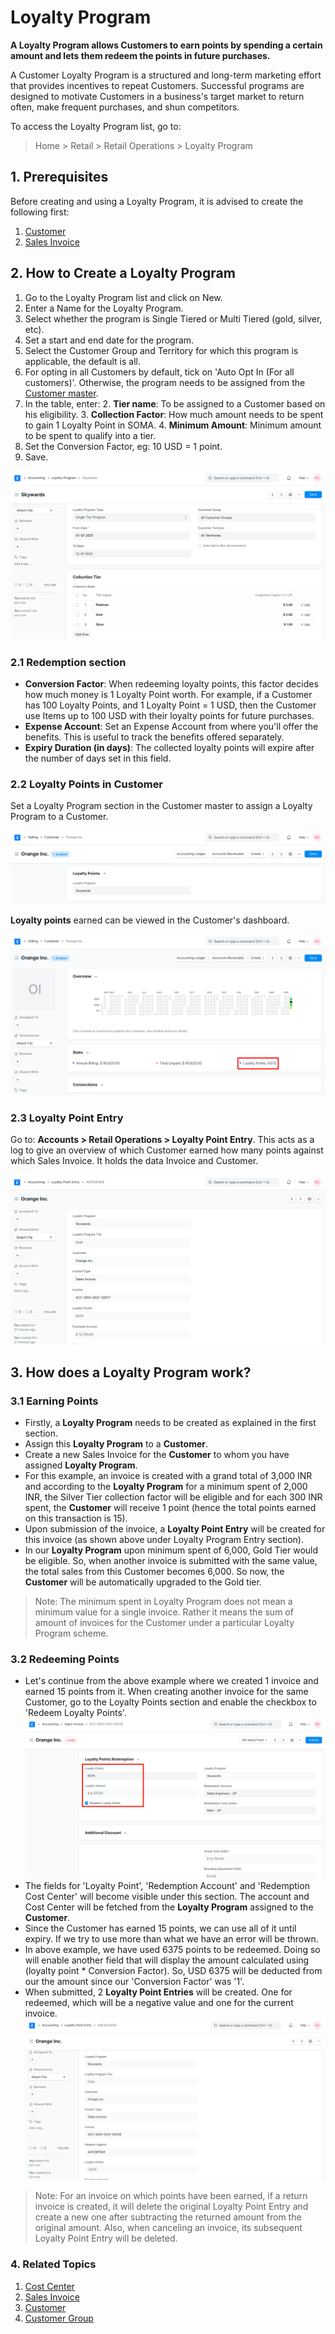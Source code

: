 
# Loyalty Program


**A Loyalty Program allows Customers to earn points by spending a certain amount and lets them redeem the points in future purchases.**


A Customer Loyalty Program is a structured and long-term marketing effort that provides incentives to repeat Customers. Successful programs are designed to motivate Customers in a business's target market to return often, make frequent purchases, and shun competitors.


To access the Loyalty Program list, go to:



> 
> Home > Retail > Retail Operations > Loyalty Program
> 
> 
> 


## 1. Prerequisites


Before creating and using a Loyalty Program, it is advised to create the following first:


1. [Customer](/docs/en/CRM/customer)
2. [Sales Invoice](/docs/en/accounts/sales-invoice)


## 2. How to Create a Loyalty Program


1. Go to the Loyalty Program list and click on New.
2. Enter a Name for the Loyalty Program.
3. Select whether the program is Single Tiered or Multi Tiered (gold, silver, etc).
4. Set a start and end date for the program.
5. Select the Customer Group and Territory for which this program is applicable, the default is all.
6. For opting in all Customers by default, tick on 'Auto Opt In (For all customers)'. Otherwise, the program needs to be assigned from the [Customer master](/docs/en/accounts/loyalty-program#22-loyalty-points-in-customer).
7. In the table, enter:
	2. **Tier name**: To be assigned to a Customer based on his eligibility.
	3. **Collection Factor**: How much amount needs to be spent to gain 1 Loyalty Point in SOMA.
	4. **Minimum Amount**: Minimum amount to be spent to qualify into a tier.
8. Set the Conversion Factor, eg: 10 USD = 1 point.
9. Save.


![Loyalty Program](/files/loyalty-program.png)


### 2.1 Redemption section


* **Conversion Factor**: When redeeming loyalty points, this factor decides how much money is 1 Loyalty Point worth. For example, if a Customer has 100 Loyalty Points, and 1 Loyalty Point = 1 USD, then the Customer use Items up to 100 USD with their loyalty points for future purchases.
* **Expense Account**: Set an Expense Account from where you'll offer the benefits. This is useful to track the benefits offered separately.
* **Expiry Duration (in days)**: The collected loyalty points will expire after the number of days set in this field.


### 2.2 Loyalty Points in Customer


Set a Loyalty Program section in the Customer master to assign a Loyalty Program to a Customer.


![Loyalty Program in Customer](/files/loyalty-program-in-customer.png)


**Loyalty points** earned can be viewed in the Customer's dashboard.


![Loyalty Points](/files/loyalty-points-in-customer.png)


### 2.3 Loyalty Point Entry


Go to: **Accounts > Retail Operations > Loyalty Point Entry**.
This acts as a log to give an overview of which Customer earned how many points against which Sales Invoice. It holds the data Invoice and Customer.


![Loyalty Program Entry](/files/loyalty-program-entry.png)


## 3. How does a Loyalty Program work?


### 3.1 Earning Points


* Firstly, a **Loyalty Program** needs to be created as explained in the first section.
* Assign this **Loyalty Program** to a **Customer**.
* Create a new Sales Invoice for the **Customer** to whom you have assigned **Loyalty Program**.
* For this example, an invoice is created with a grand total of 3,000 INR and according to the **Loyalty Program** for a minimum spent of 2,000 INR, the Silver Tier collection factor will be eligible and for each 300 INR spent, the **Customer** will receive 1 point (hence the total points earned on this transaction is 15).
* Upon submission of the invoice, a **Loyalty Point Entry** will be created for this invoice (as shown above under Loyalty Program Entry section).
* In our **Loyalty Program** upon minimum spent of 6,000, Gold Tier would be eligible. So, when another invoice is submitted with the same value, the total sales from this Customer becomes 6,000. So now, the **Customer** will be automatically upgraded to the Gold tier.



> 
> Note: The minimum spent in Loyalty Program does not mean a minimum value for a single invoice. Rather it means the sum of amount of invoices for the Customer under a particular Loyalty Program scheme.
> 
> 
> 


### 3.2 Redeeming Points


* Let's continue from the above example where we created 1 invoice and earned 15 points from it. When creating another invoice for the same Customer, go to the Loyalty Points section and enable the checkbox to 'Redeem Loyalty Points'.
![Redeem Loyalty Points](/files/redeem-loyalty-points.png)
* The fields for 'Loyalty Point', 'Redemption Account' and 'Redemption Cost Center' will become visible under this section. The account and Cost Center will be fetched from the **Loyalty Program** assigned to the **Customer**.
* Since the Customer has earned 15 points, we can use all of it until expiry. If we try to use more than what we have an error will be thrown.
* In above example, we have used 6375 points to be redeemed. Doing so will enable another field that will display the amount calculated using (loyalty point \* Conversion Factor). So, USD 6375 will be deducted from our the amount since our 'Conversion Factor' was '1'.
* When submitted, 2 **Loyalty Point Entries** will be created. One for redeemed, which will be a negative value and one for the current invoice.
![Loyalty Point](/files/loyalty-point-entry-redeem.png)



> 
> Note: For an invoice on which points have been earned, if a return invoice is created, it will delete the original Loyalty Point Entry and create a new one after subtracting the returned amount from the original amount. Also, when canceling an invoice, its subsequent Loyalty Point Entry will be deleted.
> 
> 
> 


### 4. Related Topics


1. [Cost Center](/docs/en/accounts/cost-center)
2. [Sales Invoice](/docs/en/accounts/sales-invoice)
3. [Customer](/docs/en/CRM/customer)
4. [Customer Group](/docs/en/CRM/customer-group)


